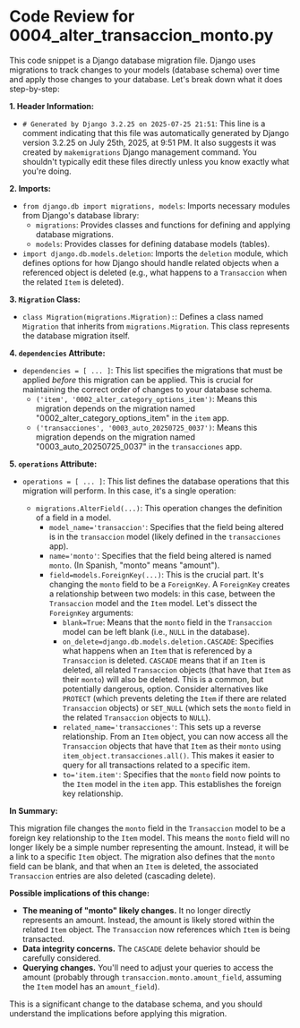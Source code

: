 # Code Review for 0004_alter_transaccion_monto.py

This code snippet is a Django database migration file. Django uses migrations to track changes to your models (database schema) over time and apply those changes to your database.  Let's break down what it does step-by-step:

**1. Header Information:**

*   `# Generated by Django 3.2.25 on 2025-07-25 21:51`:  This line is a comment indicating that this file was automatically generated by Django version 3.2.25 on July 25th, 2025, at 9:51 PM.  It also suggests it was created by `makemigrations` Django management command.  You shouldn't typically edit these files directly unless you know exactly what you're doing.

**2. Imports:**

*   `from django.db import migrations, models`: Imports necessary modules from Django's database library:
    *   `migrations`:  Provides classes and functions for defining and applying database migrations.
    *   `models`: Provides classes for defining database models (tables).
*   `import django.db.models.deletion`: Imports the `deletion` module, which defines options for how Django should handle related objects when a referenced object is deleted (e.g., what happens to a `Transaccion` when the related `Item` is deleted).

**3. `Migration` Class:**

*   `class Migration(migrations.Migration):`:  Defines a class named `Migration` that inherits from `migrations.Migration`. This class represents the database migration itself.

**4. `dependencies` Attribute:**

*   `dependencies = [ ... ]`: This list specifies the migrations that must be applied *before* this migration can be applied.  This is crucial for maintaining the correct order of changes to your database schema.
    *   `('item', '0002_alter_category_options_item')`:  Means this migration depends on the migration named "0002_alter_category_options_item" in the `item` app.
    *   `('transacciones', '0003_auto_20250725_0037')`:  Means this migration depends on the migration named "0003_auto_20250725_0037" in the `transacciones` app.

**5. `operations` Attribute:**

*   `operations = [ ... ]`: This list defines the database operations that this migration will perform.  In this case, it's a single operation:

    *   `migrations.AlterField(...)`: This operation changes the definition of a field in a model.
        *   `model_name='transaccion'`: Specifies that the field being altered is in the `transaccion` model (likely defined in the `transacciones` app).
        *   `name='monto'`: Specifies that the field being altered is named `monto`.  (In Spanish, "monto" means "amount").
        *   `field=models.ForeignKey(...)`: This is the crucial part.  It's changing the `monto` field to be a `ForeignKey`.  A `ForeignKey` creates a relationship between two models: in this case, between the `Transaccion` model and the `Item` model. Let's dissect the `ForeignKey` arguments:
            *   `blank=True`:  Means that the `monto` field in the `Transaccion` model can be left blank (i.e., `NULL` in the database).
            *   `on_delete=django.db.models.deletion.CASCADE`: Specifies what happens when an `Item` that is referenced by a `Transaccion` is deleted. `CASCADE` means that if an `Item` is deleted, all related `Transaccion` objects (that have that `Item` as their `monto`) will also be deleted.  This is a common, but potentially dangerous, option.  Consider alternatives like `PROTECT` (which prevents deleting the `Item` if there are related `Transaccion` objects) or `SET_NULL` (which sets the `monto` field in the related `Transaccion` objects to `NULL`).
            *   `related_name='transacciones'`:  This sets up a reverse relationship.  From an `Item` object, you can now access all the `Transaccion` objects that have that `Item` as their `monto` using `item_object.transacciones.all()`.  This makes it easier to query for all transactions related to a specific item.
            *   `to='item.item'`: Specifies that the `monto` field now points to the `Item` model in the `item` app.  This establishes the foreign key relationship.

**In Summary:**

This migration file changes the `monto` field in the `Transaccion` model to be a foreign key relationship to the `Item` model.  This means the `monto` field will no longer likely be a simple number representing the amount. Instead, it will be a link to a specific `Item` object.  The migration also defines that the `monto` field can be blank, and that when an `Item` is deleted, the associated `Transaccion` entries are also deleted (cascading delete).

**Possible implications of this change:**

*   **The meaning of "monto" likely changes.**  It no longer directly represents an amount. Instead, the amount is likely stored within the related `Item` object.  The `Transaccion` now references which `Item` is being transacted.
*   **Data integrity concerns.**  The `CASCADE` delete behavior should be carefully considered.
*   **Querying changes.**  You'll need to adjust your queries to access the amount (probably through `transaccion.monto.amount_field`, assuming the `Item` model has an `amount_field`).

This is a significant change to the database schema, and you should understand the implications before applying this migration.
